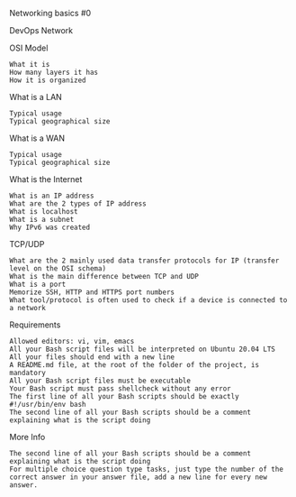 Networking basics #0

DevOps Network

OSI Model

    What it is
    How many layers it has
    How it is organized

What is a LAN

    Typical usage
    Typical geographical size

What is a WAN

    Typical usage
    Typical geographical size

What is the Internet

    What is an IP address
    What are the 2 types of IP address
    What is localhost
    What is a subnet
    Why IPv6 was created

TCP/UDP

    What are the 2 mainly used data transfer protocols for IP (transfer level on the OSI schema)
    What is the main difference between TCP and UDP
    What is a port
    Memorize SSH, HTTP and HTTPS port numbers
    What tool/protocol is often used to check if a device is connected to a network

Requirements

    Allowed editors: vi, vim, emacs
    All your Bash script files will be interpreted on Ubuntu 20.04 LTS
    All your files should end with a new line
    A README.md file, at the root of the folder of the project, is mandatory
    All your Bash script files must be executable
    Your Bash script must pass shellcheck without any error
    The first line of all your Bash scripts should be exactly #!/usr/bin/env bash
    The second line of all your Bash scripts should be a comment explaining what is the script doing

More Info

    The second line of all your Bash scripts should be a comment explaining what is the script doing
    For multiple choice question type tasks, just type the number of the correct answer in your answer file, add a new line for every new answer.
